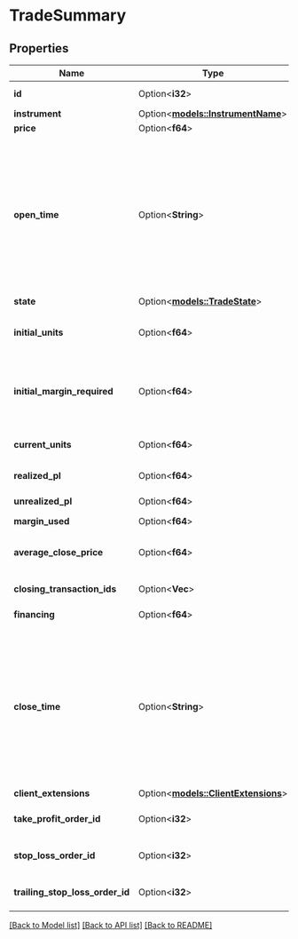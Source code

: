 # TradeSummary

## Properties

Name | Type | Description | Notes
------------ | ------------- | ------------- | -------------
**id** | Option<**i32**> | The Trade's identifier, unique within the Trade's Account. | [optional]
**instrument** | Option<[**models::InstrumentName**](InstrumentName.md)> |  | [optional]
**price** | Option<**f64**> | The execution price of the Trade. | [optional]
**open_time** | Option<**String**> | A date and time value using either RFC3339 or UNIX time representation. The RFC 3339 representation is a string conforming to https://tools.ietf.org/rfc/rfc3339.txt. The Unix representation is a string representing the number of seconds since the Unix Epoch (January 1st, 1970 at UTC). The value is a fractional number, where the fractional part represents a fraction of a second (up to nine decimal places). | [optional]
**state** | Option<[**models::TradeState**](TradeState.md)> |  | [optional]
**initial_units** | Option<**f64**> | The initial size of the Trade. Negative values indicate a short Trade, and positive values indicate a long Trade. | [optional]
**initial_margin_required** | Option<**f64**> | The margin required at the time the Trade was created. Note, this is the 'pure' margin required, it is not the 'effective' margin used that factors in the trade risk if a GSLO is attached to the trade. | [optional]
**current_units** | Option<**f64**> | The number of units currently open for the Trade. This value is reduced to 0.0 as the Trade is closed. | [optional]
**realized_pl** | Option<**f64**> | The total profit/loss realized on the closed portion of the Trade. | [optional]
**unrealized_pl** | Option<**f64**> | The unrealized profit/loss on the open portion of the Trade. | [optional]
**margin_used** | Option<**f64**> | Margin currently used by the Trade. | [optional]
**average_close_price** | Option<**f64**> | The average closing price of the Trade. Only present if the Trade has been closed or reduced at least once. | [optional]
**closing_transaction_ids** | Option<**Vec<i32>**> | The IDs of the Transactions that have closed portions of this Trade. | [optional]
**financing** | Option<**f64**> | The financing paid/collected for this Trade. | [optional]
**close_time** | Option<**String**> | A date and time value using either RFC3339 or UNIX time representation. The RFC 3339 representation is a string conforming to https://tools.ietf.org/rfc/rfc3339.txt. The Unix representation is a string representing the number of seconds since the Unix Epoch (January 1st, 1970 at UTC). The value is a fractional number, where the fractional part represents a fraction of a second (up to nine decimal places). | [optional]
**client_extensions** | Option<[**models::ClientExtensions**](ClientExtensions.md)> |  | [optional]
**take_profit_order_id** | Option<**i32**> | ID of the Trade's Take Profit Order, only provided if such an Order exists. | [optional]
**stop_loss_order_id** | Option<**i32**> | ID of the Trade's Stop Loss Order, only provided if such an Order exists. | [optional]
**trailing_stop_loss_order_id** | Option<**i32**> | ID of the Trade's Trailing Stop Loss Order, only provided if such an Order exists. | [optional]

[[Back to Model list]](../README.md#documentation-for-models) [[Back to API list]](../README.md#documentation-for-api-endpoints) [[Back to README]](../README.md)



